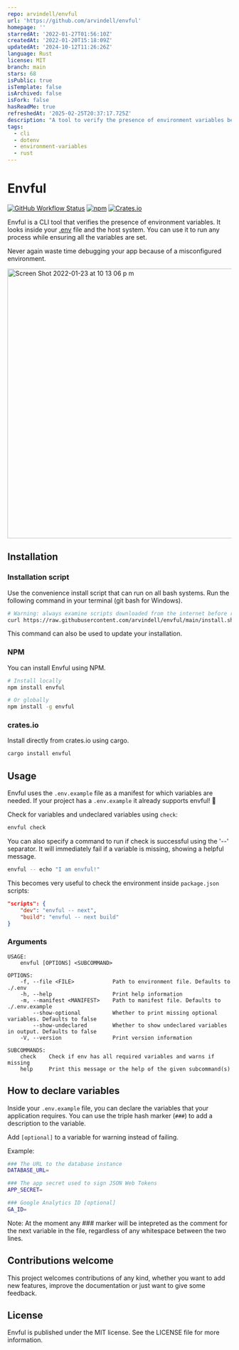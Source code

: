 ```yaml
---
repo: arvindell/envful
url: 'https://github.com/arvindell/envful'
homepage: ''
starredAt: '2022-01-27T01:56:10Z'
createdAt: '2022-01-20T15:18:09Z'
updatedAt: '2024-10-12T11:26:26Z'
language: Rust
license: MIT
branch: main
stars: 68
isPublic: true
isTemplate: false
isArchived: false
isFork: false
hasReadMe: true
refreshedAt: '2025-02-25T20:37:17.725Z'
description: "A tool to verify the presence of environment variables before running a process \U0001F333"
tags:
  - cli
  - dotenv
  - environment-variables
  - rust
---
```


# Envful

<a href="https://github.com/arvindell/envful/actions/workflows/build.yml"><img alt="GitHub Workflow Status" src="https://img.shields.io/github/workflow/status/arvindell/envful/build?style=flat-square"></a> <a href="https://www.npmjs.com/package/envful"><img alt="npm" src="https://img.shields.io/npm/v/envful?style=flat-square"></a> <a href="https://crates.io/crates/envful"><img alt="Crates.io" src="https://img.shields.io/crates/v/envful?style=flat-square"></a>

Envful is a CLI tool that verifies the presence of environment variables. It looks inside your [.env](https://www.npmjs.com/package/dotenv) file and the host system. You can use it to run any process while ensuring all the variables are set.

Never again waste time debugging your app because of a misconfigured environment.

<img width="605" alt="Screen Shot 2022-01-23 at 10 13 06 p m" src="https://user-images.githubusercontent.com/29064411/150721003-78752d65-9477-4ace-8987-db6e1cf8ea20.png">

## Installation

### Installation script

Use the convenience install script that can run on all bash systems. Run the following command in your terminal (git bash for Windows).

```bash
# Warning: always examine scripts downloaded from the internet before running them locally.
curl https://raw.githubusercontent.com/arvindell/envful/main/install.sh -o install.sh && bash install.sh
```

This command can also be used to update your installation.

### NPM

You can install Envful using NPM.

```bash
# Install locally
npm install envful

# Or globally
npm install -g envful
```

### crates.io

Install directly from crates.io using cargo.

```bash
cargo install envful
```

## Usage

Envful uses the `.env.example` file as a manifest for which variables are needed. If your project has a `.env.example` it already supports envful! 🚀

Check for variables and undeclared variables using `check`:

```bash
envful check
```

You can also specify a command to run if check is successful using the '--' separator. It will immediately fail if a variable is missing, showing a helpful message.

```bash
envful -- echo "I am envful!"
```

This becomes very useful to check the environment inside `package.json` scripts:

```json
"scripts": {
    "dev": "envful -- next",
    "build": "envful -- next build"
}
```

### Arguments

```
USAGE:
    envful [OPTIONS] <SUBCOMMAND>

OPTIONS:
    -f, --file <FILE>            Path to environment file. Defaults to ./.env
    -h, --help                   Print help information
    -m, --manifest <MANIFEST>    Path to manifest file. Defaults to ./.env.example
        --show-optional          Whether to print missing optional variables. Defaults to false
        --show-undeclared        Whether to show undeclared variables in output. Defaults to false
    -V, --version                Print version information

SUBCOMMANDS:
    check    Check if env has all required variables and warns if missing
    help     Print this message or the help of the given subcommand(s)
```

## How to declare variables

Inside your `.env.example` file, you can declare the variables that your application requires. You can use the triple hash marker (`###`) to add a description to the variable. 

Add `[optional]` to a variable for warning instead of failing.

Example:

```bash
### The URL to the database instance
DATABASE_URL=

### The app secret used to sign JSON Web Tokens
APP_SECRET=

### Google Analytics ID [optional]
GA_ID=
```

Note: At the moment any ### marker will be intepreted as the comment for the next variable in the file, regardless of any whitespace between the two lines.

## Contributions welcome

This project welcomes contributions of any kind, whether you want to add new features, improve the documentation or just want to give some feedback.

## License

Envful is published under the MIT license. See the LICENSE file for more information.
